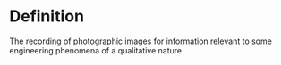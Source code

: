 # Definition

The recording of photographic images for information relevant to some
engineering phenomena of a qualitative nature.
